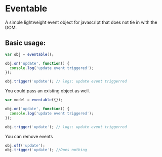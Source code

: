 Eventable
==

A simple lightweight event object for javascript that does not tie in with the DOM.

Basic usage:
--
```javascript
var obj = eventable();

obj.on('update', function() {
  console.log('update event triggered');
});

obj.trigger('update'); // logs: update event triggerred
```

You could pass an existing object as well.

```javascript
var model = eventable({});

obj.on('update', function() {
  console.log('update event triggered');
});

obj.trigger('update'); // logs: update event triggerred
```

You can remove events

```javascript
obj.off('update');
obj.trigger('update'); //Does nothing
```
